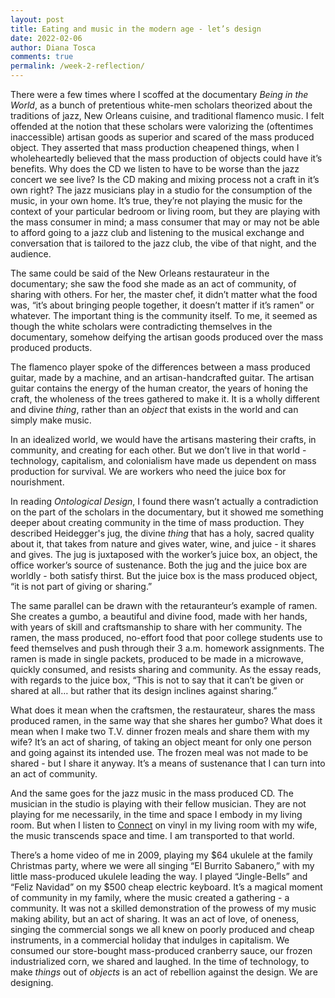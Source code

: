 ```yaml
---
layout: post
title: Eating and music in the modern age - let’s design
date: 2022-02-06
author: Diana Tosca
comments: true
permalink: /week-2-reflection/
---
```

There were a few times where I scoffed at the documentary *Being in the World*, as a bunch of pretentious white-men scholars theorized about the traditions of jazz, New Orleans cuisine, and traditional flamenco music. I felt offended at the notion that these scholars were valorizing the (oftentimes inaccessible) artisan goods as superior and scared of the mass produced object. They asserted that mass production cheapened things, when I wholeheartedly believed that the mass production of objects could have it’s benefits. Why does the CD we listen to have to be worse than the jazz concert we see live? Is the CD making and mixing process not a craft in it’s own right? The jazz musicians play in a studio for the consumption of the music, in your own home. It’s true, they’re not playing the music for the context of your particular bedroom or living room, but they are playing with the mass consumer in mind; a mass consumer that may or may not be able to afford going to a jazz club and listening to the musical exchange and conversation that is tailored to the jazz club, the vibe of that night, and the audience.

The same could be said of the New Orleans restaurateur in the documentary; she saw the food she made as an act of community, of sharing with others. For her, the master chef, it didn’t matter what the food was, “it’s about bringing people together, it doesn’t matter if it’s ramen” or whatever. The important thing is the community itself. To me, it seemed as though the white scholars were contradicting themselves in the documentary, somehow deifying the artisan goods produced over the mass produced products.

The flamenco player spoke of the differences between a mass produced guitar, made by a machine, and an artisan-handcrafted guitar. The artisan guitar contains the energy of the human creator, the years of honing the craft, the wholeness of the trees gathered to make it. It is a wholly different and divine *thing*, rather than an *object* that exists in the world and can simply make music.

In an idealized world, we would have the artisans mastering their crafts, in community, and creating for each other. But we don’t live in that world - technology, capitalism, and colonialism have made us dependent on mass production for survival. We are workers who need the juice box for nourishment.

In reading *Ontological Design*, I found there wasn’t actually a contradiction on the part of the scholars in the documentary, but it showed me something deeper about creating community in the time of mass production. They described Heidegger's jug, the divine *thing* that has a holy, sacred quality about it, that takes from nature and gives water, wine, and juice - it shares and gives. The jug is juxtaposed with the worker’s juice box, an object, the office worker’s source of sustenance. Both the jug and the juice box are worldly - both satisfy thirst. But the juice box is the mass produced object, “it is not part of giving or sharing.” 

The same parallel can be drawn with the retauranteur’s example of ramen. She creates a gumbo, a beautiful and divine food, made with her hands, with years of skill and craftsmanship to share with her community. The ramen, the mass produced, no-effort food that poor college students use to feed themselves and push through their 3 a.m. homework assignments. The ramen is made in single packets, produced to be made in a microwave, quickly consumed, and resists sharing and community. As the essay reads, with regards to the juice box, “This is not to say that it can’t be given or shared at all… but rather that its design inclines against sharing.”

What does it mean when the craftsmen, the restaurateur, shares the mass produced ramen, in the same way that she shares her gumbo? What does it mean when I make two T.V. dinner frozen meals and share them with my wife? It’s an act of sharing, of taking an object meant for only one person and going against its intended use. The frozen meal was not made to be shared - but I share it anyway. It’s a means of sustenance that I can turn into an act of community.

And the same goes for the jazz music in the mass produced CD. The musician in the studio is playing with their fellow musician. They are not playing for me necessarily, in the time and space I embody in my living room. But when I listen to [Connect](https://www.allaboutjazz.com/album/connect-charles-tolliver) on vinyl in my living room with my wife, the music transcends space and time. I am transported to that world.

There’s a home video of me in 2009, playing my $64 ukulele at the family Christmas party, where we were all singing “El Burrito Sabanero,” with my little mass-produced ukulele leading the way. I played “Jingle-Bells” and “Feliz Navidad” on my $500 cheap electric keyboard. It’s a magical moment of community in my family, where the music created a gathering - a community. It was not a skilled demonstration of the prowess of my music making ability, but an act of sharing. It was an act of love, of oneness, singing the commercial songs we all knew on poorly produced and cheap instruments, in a commercial holiday that indulges in capitalism. We consumed our store-bought mass-produced cranberry sauce, our frozen industrialized corn, we shared and laughed. In the time of technology, to make *things* out of *objects* is an act of rebellion against the design. We are designing.